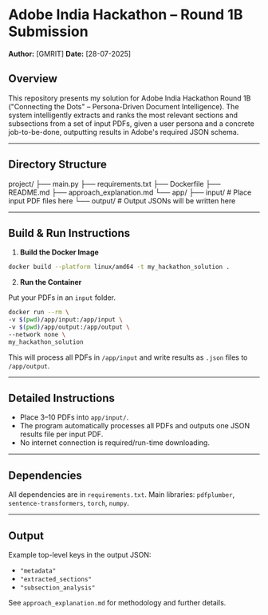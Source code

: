 # Adobe India Hackathon – Round 1B Submission

**Author:** \[GMRIT]
**Date:** \[28-07-2025]

## Overview

This repository presents my solution for Adobe India Hackathon Round 1B ("Connecting the Dots" – Persona-Driven Document Intelligence). The system intelligently extracts and ranks the most relevant sections and subsections from a set of input PDFs, given a user persona and a concrete job-to-be-done, outputting results in Adobe's required JSON schema.

---

## Directory Structure

project/
├── main.py
├── requirements.txt
├── Dockerfile
├── README.md
├── approach\_explanation.md
└── app/
├── input/ # Place input PDF files here
└── output/ # Output JSONs will be written here

---

## Build & Run Instructions

1. **Build the Docker Image**

```bash
docker build --platform linux/amd64 -t my_hackathon_solution .
```

2. **Run the Container**

Put your PDFs in an `input` folder.

```bash
docker run --rm \
-v $(pwd)/app/input:/app/input \
-v $(pwd)/app/output:/app/output \
--network none \
my_hackathon_solution
```

This will process all PDFs in `/app/input` and write results as `.json` files to `/app/output`.

---

## Detailed Instructions

* Place 3–10 PDFs into `app/input/`.
* The program automatically processes all PDFs and outputs one JSON results file per input PDF.
* No internet connection is required/run-time downloading.

---

## Dependencies

All dependencies are in `requirements.txt`.
Main libraries: `pdfplumber`, `sentence-transformers`, `torch`, `numpy`.

---

## Output

Example top-level keys in the output JSON:

* `"metadata"`
* `"extracted_sections"`
* `"subsection_analysis"`

See `approach_explanation.md` for methodology and further details.




